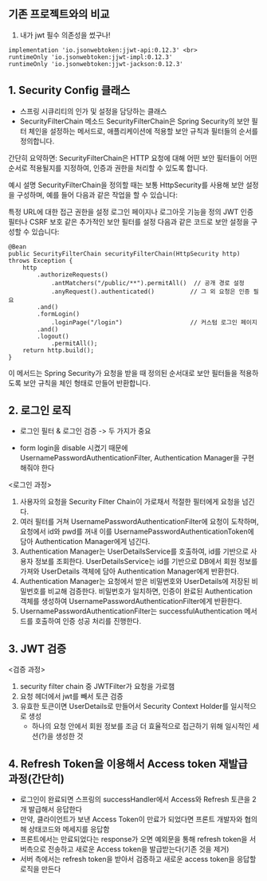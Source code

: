 ## 기존 프로젝트와의 비교
1. 내가 jwt 필수 의존성을 썼구나!
```
implementation 'io.jsonwebtoken:jjwt-api:0.12.3' <br>
runtimeOnly 'io.jsonwebtoken:jjwt-impl:0.12.3' 
runtimeOnly 'io.jsonwebtoken:jjwt-jackson:0.12.3'
```



## 1. Security Config 클래스
- 스프링 시큐리티의 인가 및 설정을 담당하는 클래스
- SecurityFilterChain 메소드
SecurityFilterChain은 Spring Security의 보안 필터 체인을 설정하는 메서드로, 애플리케이션에 적용할 보안 규칙과 필터들의 순서를 정의합니다.

간단히 요약하면:
SecurityFilterChain은 HTTP 요청에 대해 어떤 보안 필터들이 어떤 순서로 적용될지를 지정하여, 인증과 권한을 처리할 수 있도록 합니다.

예시 설명
SecurityFilterChain을 정의할 때는 보통 HttpSecurity를 사용해 보안 설정을 구성하며, 예를 들어 다음과 같은 작업을 할 수 있습니다:

특정 URL에 대한 접근 권한을 설정
로그인 페이지나 로그아웃 기능을 정의
JWT 인증 필터나 CSRF 보호 같은 추가적인 보안 필터를 설정
다음과 같은 코드로 보안 설정을 구성할 수 있습니다:
```
@Bean
public SecurityFilterChain securityFilterChain(HttpSecurity http) throws Exception {
    http
        .authorizeRequests()
            .antMatchers("/public/**").permitAll()  // 공개 경로 설정
            .anyRequest().authenticated()          // 그 외 요청은 인증 필요
        .and()
        .formLogin()
            .loginPage("/login")                   // 커스텀 로그인 페이지
        .and()
        .logout()
            .permitAll();
    return http.build();
}
```
이 메서드는 Spring Security가 요청을 받을 때 정의된 순서대로 보안 필터들을 적용하도록 보안 규칙을 체인 형태로 만들어 반환합니다.

## 2. 로그인 로직
- 로그인 필터 & 로그인 검증 -> 두 가지가 중요
  
- form login을 disable 시켰기 때문에 UsernamePasswordAuthenticationFilter, Authentication Manager을 구현해줘야 한다

<로그인 과정>
1. 사용자의 요청을 Security Filter Chain이 가로채서 적절한 필터에게 요청을 넘긴다.
2. 여러 필터를 거쳐 UsernamePasswordAuthenticationFilter에 요청이 도착하며, 요청에서 id와 pwd를 꺼내 이를 UsernamePasswordAuthenticationToken에 담아 Authentication Manager에게 넘긴다.
3. Authentication Manager는 UserDetailsService를 호출하여, id를 기반으로 사용자 정보를 조회한다.
UserDetailsService는 id를 기반으로 DB에서 회원 정보를 가져와 UserDetails 객체에 담아 Authentication Manager에게 반환한다.
4. Authentication Manager는 요청에서 받은 비밀번호와 UserDetails에 저장된 비밀번호를 비교해 검증한다. 비밀번호가 일치하면, 인증이 완료된 Authentication 객체를 생성하여 UsernamePasswordAuthenticationFilter에게 반환한다.
5. UsernamePasswordAuthenticationFilter는 successfulAuthentication 메서드를 호출하여 인증 성공 처리를 진행한다.


## 3. JWT 검증
<검증 과정>
1. security filter chain 중 JWTFilter가 요청을 가로챔
2. 요청 헤더에서 jwt를 빼서 토큰 검증
3. 유효한 토큰이면 UserDetails로 만들어서 Security Context Holder를 일시적으로 생성
   - 하나의 요청 안에서 회원 정보를 조금 더 효율적으로 접근하기 위해 일시적인 세션(?)을 생성한 것


## 4. Refresh Token을 이용해서 Access token 재발급 과정(간단히)
- 로그인이 완료되면 스프링의 successHandler에서 Access와 Refresh 토큰을 2개 발급해서 응답한다
- 만약, 클라이언트가 보낸 Access Token이 만료가 되었다면 프론트 개발자와 협의해 상태코드와 메세지를 응답함
- 프론트에서는 만료되었다는 response가 오면 예외문을 통해 refresh token을 서버측으로 전송하고 새로운 Access token을 발급받는다(기존 것을 제거)
- 서버 측에서는 refresh token을 받아서 검증하고 새로운 access token을 응답할 로직을 만든다

